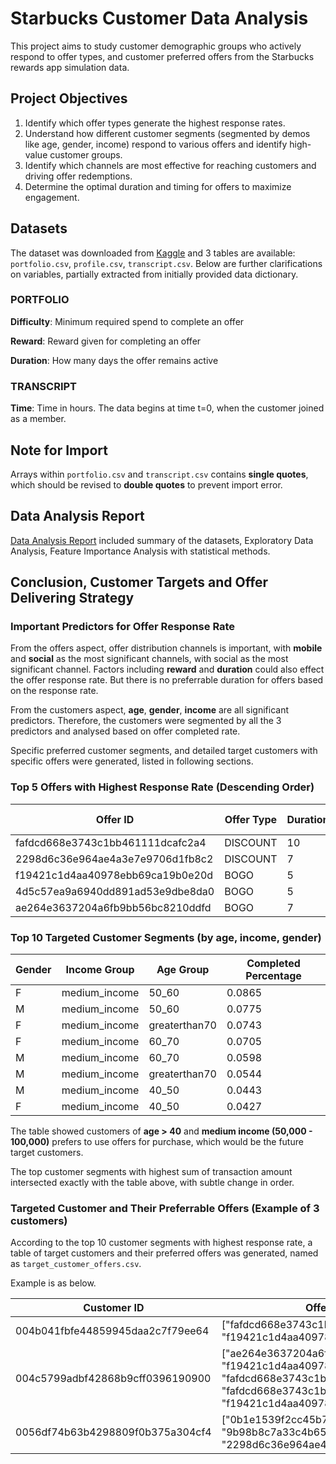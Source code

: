 
# Starbucks Customer Data Analysis

This project aims to study customer demographic groups who actively respond to offer types, and customer preferred offers from the Starbucks rewards app simulation data.

## Project Objectives
1. Identify which offer types generate the highest response rates. 
2. Understand how different customer segments (segmented by demos like age, gender, income) respond to various offers and identify high-value customer groups.
3. Identify which channels are most effective for reaching customers and driving offer redemptions.
4. Determine the optimal duration and timing for offers to maximize engagement.

## Datasets
The dataset was downloaded from [Kaggle](https://www.kaggle.com/datasets/ihormuliar/starbucks-customer-data) and 3 tables are available: `portfolio.csv`, `profile.csv`, `transcript.csv`. Below are further clarifications on variables, partially extracted from initially provided data dictionary. 

### PORTFOLIO
**Difficulty**: Minimum required spend to complete an offer

**Reward**: Reward given for completing an offer

**Duration**: How many days the offer remains active

### TRANSCRIPT

**Time**: Time in hours. The data begins at time t=0, when the customer joined as a member.

## Note for Import
Arrays within `portfolio.csv` and `transcript.csv` contains **single quotes**, which should be revised to **double quotes** to prevent import error.

## Data Analysis Report

[Data Analysis Report](https://github.com/Xinx-hub-lab/starbucks_customer_data_analysis/blob/main/project_starbucks/data_analysis_report.md) included summary of the datasets, Exploratory Data Analysis, Feature Importance Analysis with statistical methods.

## Conclusion, Customer Targets and Offer Delivering Strategy

### Important Predictors for Offer Response Rate

From the offers aspect, offer distribution channels is important, with **mobile** and **social** as the most significant channels, with social as the most significant channel. Factors including **reward** and **duration** could also effect the offer response rate. But there is no preferrable duration for offers based on the response rate. 

From the customers aspect, **age**, **gender**, **income** are all significant predictors. Therefore, the customers were segmented by all the 3 predictors and analysed based on offer completed rate.

Specific preferred customer segments, and detailed target customers with specific offers were generated, listed in following sections.

### Top 5 Offers with Highest Response Rate (Descending Order)

| Offer ID                          | Offer Type | Duration | Completed Percentage |
|-----------------------------------|------------|----------| ---------------------|
| fafdcd668e3743c1bb461111dcafc2a4  | DISCOUNT   | 10       | 0.6986               |
| 2298d6c36e964ae4a3e7e9706d1fb8c2  | DISCOUNT   | 7        | 0.6669               |
| f19421c1d4aa40978ebb69ca19b0e20d  | BOGO       | 5        | 0.5497               |
| 4d5c57ea9a6940dd891ad53e9dbe8da0  | BOGO       | 5        | 0.4453               |
| ae264e3637204a6fb9bb56bc8210ddfd  | BOGO       | 7        | 0.4404               |

### Top 10 Targeted Customer Segments (by age, income, gender)

| Gender | Income Group   | Age Group       | Completed Percentage   |
|--------|----------------|-----------------|---------|
| F      | medium_income  | 50_60           | 0.0865  |
| M      | medium_income  | 50_60           | 0.0775  |
| F      | medium_income  | greaterthan70   | 0.0743  |
| F      | medium_income  | 60_70           | 0.0705  |
| M      | medium_income  | 60_70           | 0.0598  |
| M      | medium_income  | greaterthan70   | 0.0544  |
| M      | medium_income  | 40_50           | 0.0443  |
| F      | medium_income  | 40_50           | 0.0427  |

The table showed customers of **age > 40** and **medium income (50,000 - 100,000)** prefers to use offers for purchase, which would be the future target customers.

The top customer segments with highest sum of transaction amount intersected exactly with the table above, with subtle change in order.

### Targeted Customer and Their Preferrable Offers (Example of 3 customers)

According to the top 10 customer segments with highest response rate, a table of target customers and their preferred offers was generated, named as `target_customer_offers.csv`. 

Example is as below. 

| Customer ID                        | Offer IDs                                                                 |
|------------------------------------|---------------------------------------------------------------------------|
| 004b041fbfe44859945daa2c7f79ee64   | ["fafdcd668e3743c1bb461111dcafc2a4", "f19421c1d4aa40978ebb69ca19b0e20d"]  |
| 004c5799adbf42868b9cff0396190900   | ["ae264e3637204a6fb9bb56bc8210ddfd", "f19421c1d4aa40978ebb69ca19b0e20d", "fafdcd668e3743c1bb461111dcafc2a4", "fafdcd668e3743c1bb461111dcafc2a4", "f19421c1d4aa40978ebb69ca19b0e20d"] |
| 0056df74b63b4298809f0b375a304cf4   | ["0b1e1539f2cc45b7b9fa7c272da2e1d7", "9b98b8c7a33c4b65b9aebfe6a799e6d9", "2298d6c36e964ae4a3e7e9706d1fb8c2"] |



